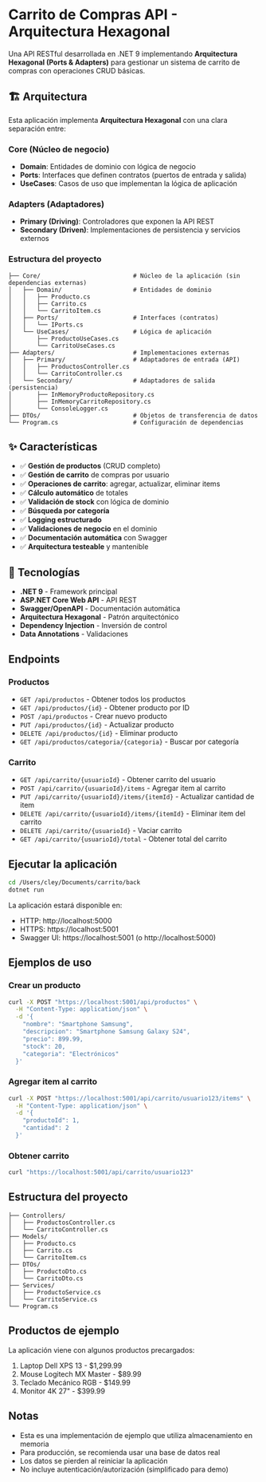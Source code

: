 # Carrito de Compras API - Arquitectura Hexagonal

Una API RESTful desarrollada en .NET 9 implementando **Arquitectura Hexagonal (Ports & Adapters)** para gestionar un sistema de carrito de compras con operaciones CRUD básicas.

## 🏗️ Arquitectura

Esta aplicación implementa **Arquitectura Hexagonal** con una clara separación entre:

### Core (Núcleo de negocio)
- **Domain**: Entidades de dominio con lógica de negocio
- **Ports**: Interfaces que definen contratos (puertos de entrada y salida)
- **UseCases**: Casos de uso que implementan la lógica de aplicación

### Adapters (Adaptadores)
- **Primary (Driving)**: Controladores que exponen la API REST
- **Secondary (Driven)**: Implementaciones de persistencia y servicios externos

### Estructura del proyecto
```
├── Core/                          # Núcleo de la aplicación (sin dependencias externas)
│   ├── Domain/                    # Entidades de dominio
│   │   ├── Producto.cs
│   │   ├── Carrito.cs
│   │   └── CarritoItem.cs
│   ├── Ports/                     # Interfaces (contratos)
│   │   └── IPorts.cs
│   └── UseCases/                  # Lógica de aplicación
│       ├── ProductoUseCases.cs
│       └── CarritoUseCases.cs
├── Adapters/                      # Implementaciones externas
│   ├── Primary/                   # Adaptadores de entrada (API)
│   │   ├── ProductosController.cs
│   │   └── CarritoController.cs
│   └── Secondary/                 # Adaptadores de salida (persistencia)
│       ├── InMemoryProductoRepository.cs
│       ├── InMemoryCarritoRepository.cs
│       └── ConsoleLogger.cs
├── DTOs/                          # Objetos de transferencia de datos
└── Program.cs                     # Configuración de dependencias
```

## ✨ Características

- ✅ **Gestión de productos** (CRUD completo)
- ✅ **Gestión de carrito** de compras por usuario
- ✅ **Operaciones de carrito**: agregar, actualizar, eliminar items
- ✅ **Cálculo automático** de totales
- ✅ **Validación de stock** con lógica de dominio
- ✅ **Búsqueda por categoría**
- ✅ **Logging estructurado**
- ✅ **Validaciones de negocio** en el dominio
- ✅ **Documentación automática** con Swagger
- ✅ **Arquitectura testeable** y mantenible

## 🚀 Tecnologías

- **.NET 9** - Framework principal
- **ASP.NET Core Web API** - API REST
- **Swagger/OpenAPI** - Documentación automática
- **Arquitectura Hexagonal** - Patrón arquitectónico
- **Dependency Injection** - Inversión de control
- **Data Annotations** - Validaciones

## Endpoints

### Productos

- `GET /api/productos` - Obtener todos los productos
- `GET /api/productos/{id}` - Obtener producto por ID
- `POST /api/productos` - Crear nuevo producto
- `PUT /api/productos/{id}` - Actualizar producto
- `DELETE /api/productos/{id}` - Eliminar producto
- `GET /api/productos/categoria/{categoria}` - Buscar por categoría

### Carrito

- `GET /api/carrito/{usuarioId}` - Obtener carrito del usuario
- `POST /api/carrito/{usuarioId}/items` - Agregar item al carrito
- `PUT /api/carrito/{usuarioId}/items/{itemId}` - Actualizar cantidad de item
- `DELETE /api/carrito/{usuarioId}/items/{itemId}` - Eliminar item del carrito
- `DELETE /api/carrito/{usuarioId}` - Vaciar carrito
- `GET /api/carrito/{usuarioId}/total` - Obtener total del carrito

## Ejecutar la aplicación

```bash
cd /Users/cley/Documents/carrito/back
dotnet run
```

La aplicación estará disponible en:
- HTTP: http://localhost:5000
- HTTPS: https://localhost:5001
- Swagger UI: https://localhost:5001 (o http://localhost:5000)

## Ejemplos de uso

### Crear un producto
```bash
curl -X POST "https://localhost:5001/api/productos" \
  -H "Content-Type: application/json" \
  -d '{
    "nombre": "Smartphone Samsung",
    "descripcion": "Smartphone Samsung Galaxy S24",
    "precio": 899.99,
    "stock": 20,
    "categoria": "Electrónicos"
  }'
```

### Agregar item al carrito
```bash
curl -X POST "https://localhost:5001/api/carrito/usuario123/items" \
  -H "Content-Type: application/json" \
  -d '{
    "productoId": 1,
    "cantidad": 2
  }'
```

### Obtener carrito
```bash
curl "https://localhost:5001/api/carrito/usuario123"
```

## Estructura del proyecto

```
├── Controllers/
│   ├── ProductosController.cs
│   └── CarritoController.cs
├── Models/
│   ├── Producto.cs
│   ├── Carrito.cs
│   └── CarritoItem.cs
├── DTOs/
│   ├── ProductoDto.cs
│   └── CarritoDto.cs
├── Services/
│   ├── ProductoService.cs
│   └── CarritoService.cs
└── Program.cs
```

## Productos de ejemplo

La aplicación viene con algunos productos precargados:
1. Laptop Dell XPS 13 - $1,299.99
2. Mouse Logitech MX Master - $89.99
3. Teclado Mecánico RGB - $149.99
4. Monitor 4K 27" - $399.99

## Notas

- Esta es una implementación de ejemplo que utiliza almacenamiento en memoria
- Para producción, se recomienda usar una base de datos real
- Los datos se pierden al reiniciar la aplicación
- No incluye autenticación/autorización (simplificado para demo)
